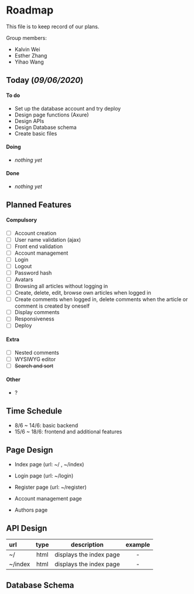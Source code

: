 # Roadmap

This file is to keep record of our plans.

Group members:
- Kalvin Wei
- Esther Zhang
- Yihao Wang

## Today (*09/06/2020*)

#### To do
- Set up the database account and try deploy
- Design page functions (Axure)
- Design APIs
- Design Database schema
- Create basic files

#### Doing
- *nothing yet*

#### Done
- *nothing yet*

## Planned Features
#### Compulsory
- [ ] Account creation
- [ ] User name validation (ajax)
- [ ] Front end validation
- [ ] Account management
- [ ] Login
- [ ] Logout
- [ ] Password hash
- [ ] Avatars
- [ ] Browsing all articles without logging in
- [ ] Create, delete, edit, browse own articles when logged in
- [ ] Create comments when logged in, delete comments when the article or comment is created by oneself
- [ ] Display comments
- [ ] Responsiveness
- [ ] Deploy

#### Extra
- [ ] Nested comments
- [ ] WYSIWYG editor
- [ ] ~~Search and sort~~

#### Other
- ?

## Time Schedule
- 8/6 ~ 14/6: basic backend
- 15/6 ~ 18/6: frontend and additional features

## Page Design
- Index page (url: ~/ , ~/index)

- Login page (url: ~/login)

- Register page (url: ~/register)

- Account management page

- Authors page


## API Design
| url | type | description | example |
|:---|:---:|:---:|:---:|
| ~/ | html | displays the index page | - |
| ~/index | html | displays the index page | - | 

## Database Schema

